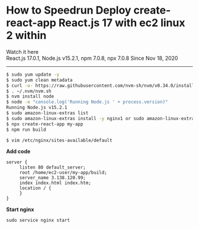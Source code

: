 # How to Speedrun Deploy create-react-app React.js 17 with ec2 linux 2 within 
Watch it here   
React.js 17.0.1, Node.js v15.2.1, npm 7.0.8, npx 7.0.8
Since Nov 18, 2020  

---  
```sh
$ sudo yum update -y  
$ sudo yum clean metadata  
$ curl -o- https://raw.githubusercontent.com/nvm-sh/nvm/v0.34.0/install.sh | bash
$ . ~/.nvm/nvm.sh
$ nvm install node
$ node -e "console.log('Running Node.js ' + process.version)"
Running Node.js v15.2.1
$ sudo amazon-linux-extras list
$ sudo amazon-linux-extras install -y nginx1 or sudo amazon-linux-extras enable nginx1 -y  
$ npx create-react-app my-app
$ npm run build
```

```sh
$ vim /etc/nginx/sites-available/default
```

**Add code**  

```blade
server {  
     listen 80 default_server;  
     root /home/ec2-user/my-app/build;  
     server_name 3.138.120.99;  
     index index.html index.htm;  
     location / {  
     }  
}  
```

**Start nginx**  
```blade
sudo service nginx start
```
